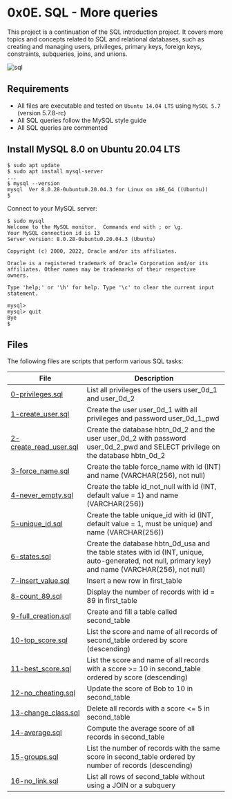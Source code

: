 # 0x0E. SQL - More queries
This project is a continuation of the SQL introduction project. It covers more topics and concepts related to SQL and relational databases, such as creating and managing users, privileges, primary keys, foreign keys, constraints, subqueries, joins, and unions.

![sql](https://i.ibb.co/CHTTCR6/blob-1.jpg)

## Requirements
- All files are executable and tested on `Ubuntu 14.04 LTS` using `MySQL 5.7` (version 5.7.8-rc)
- All SQL queries follow the MySQL style guide
- All SQL queries are commented

## Install MySQL 8.0 on Ubuntu 20.04 LTS
```
$ sudo apt update
$ sudo apt install mysql-server
...
$ mysql --version
mysql  Ver 8.0.28-0ubuntu0.20.04.3 for Linux on x86_64 ((Ubuntu))
$
```
Connect to your MySQL server:
```
$ sudo mysql
Welcome to the MySQL monitor.  Commands end with ; or \g.
Your MySQL connection id is 13
Server version: 8.0.28-0ubuntu0.20.04.3 (Ubuntu)

Copyright (c) 2000, 2022, Oracle and/or its affiliates.

Oracle is a registered trademark of Oracle Corporation and/or its
affiliates. Other names may be trademarks of their respective
owners.

Type 'help;' or '\h' for help. Type '\c' to clear the current input statement.

mysql>
mysql> quit
Bye
$
```
## Files
The following files are scripts that perform various SQL tasks:

| File	| Description |
| ---   | ---         |
| [0-privileges.sql](https://github.com/ahmedmkamal313/alx-higher_level_programming/blob/master/0x0E-SQL_more_queries/0-privileges.sql)	| List all privileges of the users user_0d_1 and user_0d_2 |
| [1-create_user.sql](https://github.com/ahmedmkamal313/alx-higher_level_programming/blob/master/0x0E-SQL_more_queries/1-create_user.sql)	| Create the user user_0d_1 with all privileges and password user_0d_1_pwd |
| [2-create_read_user.sql](https://github.com/ahmedmkamal313/alx-higher_level_programming/blob/master/0x0E-SQL_more_queries/2-create_read_user.sql)	| Create the database hbtn_0d_2 and the user user_0d_2 with password user_0d_2_pwd and SELECT privilege on the database hbtn_0d_2 |
| [3-force_name.sql](https://github.com/ahmedmkamal313/alx-higher_level_programming/blob/master/0x0E-SQL_more_queries/3-force_name.sql)	| Create the table force_name with id (INT) and name (VARCHAR(256), not null) |
| [4-never_empty.sql](https://github.com/ahmedmkamal313/alx-higher_level_programming/blob/master/0x0E-SQL_more_queries/4-never_empty.sql)	| Create the table id_not_null with id (INT, default value = 1) and name (VARCHAR(256)) |
| [5-unique_id.sql](https://github.com/ahmedmkamal313/alx-higher_level_programming/blob/master/0x0E-SQL_more_queries/5-unique_id.sql)	| Create the table unique_id with id (INT, default value = 1, must be unique) and name (VARCHAR(256)) |
| [6-states.sql](https://github.com/ahmedmkamal313/alx-higher_level_programming/blob/master/0x0E-SQL_more_queries/6-states.sql)	| Create the database hbtn_0d_usa and the table states with id (INT, unique, auto-generated, not null, primary key) and name (VARCHAR(256), not null) |
| [7-insert_value.sql](https://github.com/ahmedmkamal313/alx-higher_level_programming/blob/master/0x0D-SQL_introduction/7-insert_value.sql) 	| Insert a new row in first_table |
| [8-count_89.sql](https://github.com/ahmedmkamal313/alx-higher_level_programming/blob/master/0x0D-SQL_introduction/8-count_89.sql)	| Display the number of records with id = 89 in first_table |
| [9-full_creation.sql](https://github.com/ahmedmkamal313/alx-higher_level_programming/blob/master/0x0D-SQL_introduction/9-full_creation.sql)	| Create and fill a table called second_table |
| [10-top_score.sql](https://github.com/ahmedmkamal313/alx-higher_level_programming/blob/master/0x0D-SQL_introduction/10-top_score.sql)	| List the score and name of all records of second_table ordered by score (descending) |
| [11-best_score.sql](https://github.com/ahmedmkamal313/alx-higher_level_programming/blob/master/0x0D-SQL_introduction/11-best_score.sql)	| List the score and name of all records with a score >= 10 in second_table ordered by score (descending) |
| [12-no_cheating.sql](https://github.com/ahmedmkamal313/alx-higher_level_programming/blob/master/0x0D-SQL_introduction/12-no_cheating.sql)	| Update the score of Bob to 10 in second_table |
| [13-change_class.sql](https://github.com/ahmedmkamal313/alx-higher_level_programming/blob/master/0x0D-SQL_introduction/13-change_class.sql)	| Delete all records with a score <= 5 in second_table |
| [14-average.sql](https://github.com/ahmedmkamal313/alx-higher_level_programming/blob/master/0x0D-SQL_introduction/14-average.sql)	| Compute the average score of all records in second_table |
| [15-groups.sql](https://github.com/ahmedmkamal313/alx-higher_level_programming/blob/master/0x0D-SQL_introduction/15-groups.sql)	| List the number of records with the same score in second_table ordered by number of records (descending) |
| [16-no_link.sql](https://github.com/ahmedmkamal313/alx-higher_level_programming/blob/master/0x0D-SQL_introduction/16-no_link.sql)	| List all rows of second_table without using a JOIN or a subquery |
